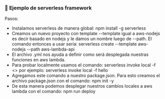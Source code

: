###   🔧 **Ejemplo de serverless framework**
Pasos:
* Instalamos serverless de manera global: npm install -g serverless
* Creamos un nuevo proyecto con template --template igual a aws-nodejs es decir basado en nodejs y le damos un nombre luego de --path. El comando entonces a usar seria: serverless create --template aws-nodejs --path aws-lambda-api
* El archivo .yml nos ayuda a definir como será desplegada nuestras funciones en aws lambda.
* Para probar localmente usamos el comando: serverless invoke local -f <<nombre de funcion>> por ejemplo: serverless invoke local -f hello
* Agregamos este comando a nuestro package.json. Para esto creamos el archivo package.json con el comando: npm init -y 
* De esta manera podemos desplegar nuestros cambios locales a aws lambda con el comando: npm run deploy